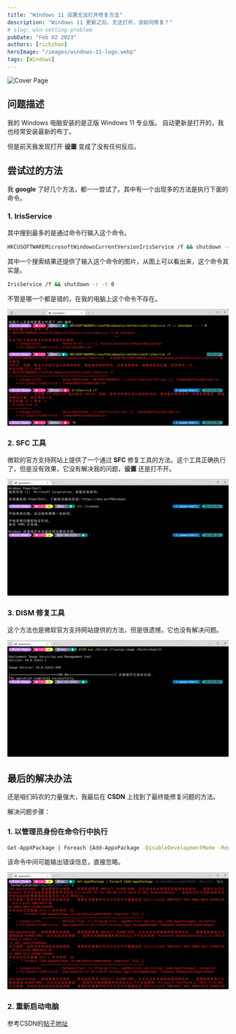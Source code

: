 ```yaml
---
title: "Windows 11 设置无法打开修复方法"
description: "Windows 11 更新之后，无法打开，该如何修复？"
# slug: win-setting-problem
pubDate: "Feb 02 2023"
authors: [richzhao]
heroImage: "/images/windows-11-logo.webp"
tags: [Windows]
---
```


![Cover Page](/images/IMG_1444.JPG)

## 问题描述

我的 Windows 电脑安装的是正版 Windows 11 专业版。 自动更新是打开的，我也经常安装最新的布丁。

但是前天我发现打开 __设置__ 变成了没有任何反应。

## 尝试过的方法

我 __google__ 了好几个方法，都一一尝试了。其中有一个出现多的方法是执行下面的命令。

### 1. IrisService

其中搜到最多的是通过命令行输入这个命令。

```bash
HKCUSOFTWAREMicrosoftWindowsCurrentVersionIrisService /f && shutdown -r -t 0
```

其中一个搜索结果还提供了输入这个命令的图片，从图上可以看出来，这个命令其实是。

```bash
IrisService /f && shutdown -r -t 0

```
不管是哪一个都是错的，在我的电脑上这个命令不存在。

![IrisServer Error](/img/IrisService-Error.png)

### 2. SFC 工具

微软的官方支持网站上提供了一个通过 __SFC__ 修复工具的方法。这个工具正确执行了，但是没有效果，它没有解决我的问题，__设置__ 还是打不开。

![SFC Error](/img/SFC-Error.png)

### 3. DISM 修复工具

这个方法也是微软官方支持网站提供的方法，但是很遗憾，它也没有解决问题。

![DISM Error](/img/DISM-Error.png)

## 最后的解决办法

还是咱们码农的力量强大，我最后在 __CSDN__ 上找到了最终能修复问题的方法。

解决问题步骤：

### 1. 以管理员身份在命令行中执行

```bash
Get-AppXPackage | Foreach {Add-AppxPackage -DisableDevelopmentMode -Register "$($_.InstallLocation)\AppXManifest.xml"}
```
该命令中间可能输出错误信息，直接忽略。

![Get-AppXPackage Error](/img/Get-AppXPackage.png)

### 2. 重新启动电脑

参考CSDN的[帖子地址](https://blog.csdn.net/HU__CHENG/article/details/126584953)
